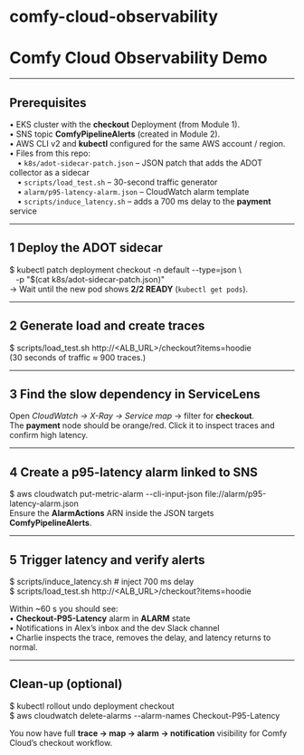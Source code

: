 # comfy-cloud-observability

# Comfy Cloud Observability Demo 


---

## Prerequisites  
• EKS cluster with the **checkout** Deployment (from Module 1).  
• SNS topic **ComfyPipelineAlerts** (created in Module 2).  
• AWS CLI v2 and **kubectl** configured for the same AWS account / region.  
• Files from this repo:  
  • `k8s/adot-sidecar-patch.json` – JSON patch that adds the ADOT collector as a sidecar  
  • `scripts/load_test.sh` – 30-second traffic generator  
  • `alarm/p95-latency-alarm.json` – CloudWatch alarm template  
  • `scripts/induce_latency.sh` – adds a 700 ms delay to the **payment** service  

---

## 1  Deploy the ADOT sidecar  
$ kubectl patch deployment checkout -n default --type=json \  
  -p "$(cat k8s/adot-sidecar-patch.json)"  
→ Wait until the new pod shows **2/2 READY** (`kubectl get pods`).

---

## 2  Generate load and create traces  
$ scripts/load_test.sh http://<ALB_URL>/checkout?items=hoodie  
(30 seconds of traffic ≈ 900 traces.)

---

## 3  Find the slow dependency in ServiceLens  
Open *CloudWatch → X-Ray → Service map* → filter for **checkout**.  
The **payment** node should be orange/red. Click it to inspect traces and confirm high latency.

---

## 4  Create a p95-latency alarm linked to SNS  
$ aws cloudwatch put-metric-alarm --cli-input-json file://alarm/p95-latency-alarm.json  
Ensure the **AlarmActions** ARN inside the JSON targets **ComfyPipelineAlerts**.

---

## 5  Trigger latency and verify alerts  
$ scripts/induce_latency.sh                          # inject 700 ms delay  
$ scripts/load_test.sh http://<ALB_URL>/checkout?items=hoodie  

Within ~60 s you should see:  
• **Checkout-P95-Latency** alarm in **ALARM** state  
• Notifications in Alex’s inbox and the dev Slack channel  
• Charlie inspects the trace, removes the delay, and latency returns to normal.

---

## Clean-up (optional)  
$ kubectl rollout undo deployment checkout  
$ aws cloudwatch delete-alarms --alarm-names Checkout-P95-Latency  

You now have full **trace → map → alarm → notification** visibility for Comfy Cloud’s checkout workflow.
